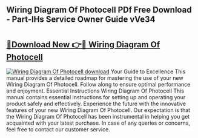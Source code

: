 ## Wiring Diagram Of Photocell PDf Free Download - Part-lHs Service Owner Guide vVe34

# <h2><a href="http://dfu6wb.blite.top/?on=Wiring+Diagram+Of+Photocell">🔗Download New 👉🔴 Wiring Diagram Of Photocell</a></h2>

[![Wiring Diagram Of Photocell download](https://i.imgur.com/lujVjoI.png)](http://dfu6wb.blite.top/?on=Wiring+Diagram+Of+Photocell)
Your Guide to Excellence This manual provides a detailed roadmap for mastering the use of your new Wiring Diagram Of Photocell. Follow along to ensure optimal performance and enjoyment. Essential Instructions Wiring Diagram Of Photocell This manual contains essential instructions for setting up and operating your product safely and effectively. Experience the future with the innovative features of your new Wiring Diagram Of Photocell. Our expectation is that the Wiring Diagram Of Photocell has been instrumental in helping you get acquainted with your latest purchase. In case of any queries or concerns, feel free to contact our customer service.
